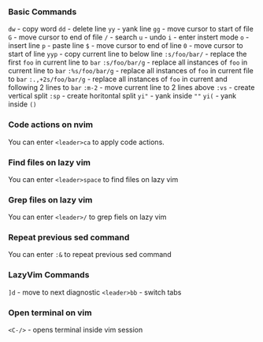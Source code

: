 ### Basic Commands

`dw` - copy word
`dd` - delete line
`yy` - yank line
`gg` - move cursor to start of file
`G` - move cursor to end of file
`/` - search
`u` - undo
`i` - enter instert mode
`o` - insert line
`p` - paste line
`$` - move cursor to end of line
`0` - move cursor to start of line
`yyp` - copy current line to below line
`:s/foo/bar/` - replace the first `foo` in current line to `bar`
`:s/foo/bar/g` - replace all instances of `foo` in current line to `bar`
`:%s/foo/bar/g` - replace all instances of `foo` in current file to `bar`
`:.,+2s/foo/bar/g` - replace all instances of `foo` in current and following 2 lines to `bar`
`:m-2` - move current line to 2 lines above
`:vs` - create vertical split
`:sp` - create horitontal split
`yi"` - yank inside `""`
`yi(` - yank inside `()`

### Code actions on nvim

You can enter `<leader>ca` to apply code actions.

### Find files on lazy vim

You can enter `<leader>space` to find files on lazy vim

### Grep files on lazy vim

You can enter `<leader>/` to grep fiels on lazy vim

### Repeat previous sed command

You can enter `:&` to repeat previous sed command

### LazyVim Commands

`]d` - move to next diagnostic
`<leader>bb` - switch tabs

### Open terminal on vim

`<C-/>` - opens terminal inside vim session
